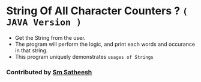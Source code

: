 # String Of All Character Counters ? `( JAVA Version )`

* Get the String from the user.
* The program will perform the logic, and print each words and occurance in that string.
* This program uniquely demonstrates `usages of Strings`

### Contributed by [Sm Satheesh](https://github.com/smsatheesh)
